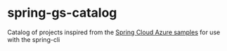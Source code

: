 # spring-gs-catalog
Catalog of projects inspired from the [Spring Cloud Azure samples](https://github.com/Azure-Samples/azure-spring-boot-samples) for use with the spring-cli